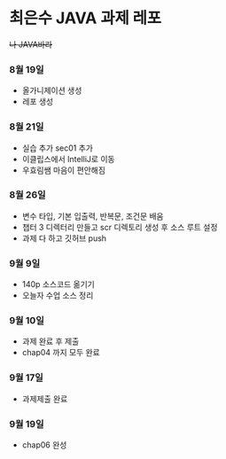 # 최은수 JAVA 과제 레포

~~나 JAVA바라~~

### 8월 19일
* 올가니제이션 생성
* 레포 생성

### 8월 21일
* 실습 추가 sec01 추가
* 이클립스에서 IntelliJ로 이동
* 우효림쌤 마음이 편안해짐

### 8월 26일
* 변수 타입, 기본 입출력, 반복문, 조건문 배움
* 챕터 3 디렉터리 만들고 scr 디렉토리 생성 후 소스 루트 설정
* 과제 다 하고 깃허브 push

### 9월 9일
* 140p 소스코드 옮기기
* 오늘자 수업 소스 정리

### 9월 10일
* 과제 완료 후 제출
* chap04 까지 모두 완료

### 9월 17일
* 과제제출 완료

### 9월 19일
* chap06 완성